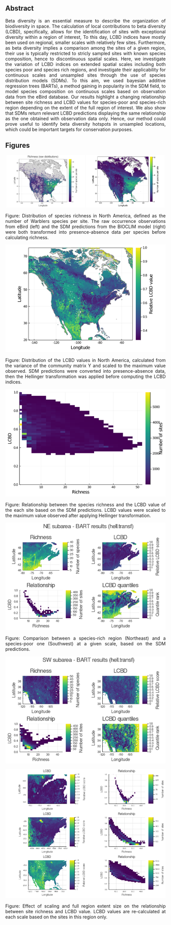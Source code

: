 <div style="text-align: justify">


## Abstract

Beta diversity is an essential measure to describe the organization of
biodiversity in space. 
The calculation of local contributions to beta diversity (LCBD), specifically, 
allows for the identification of sites with exceptional diversity within a
region of interest, 
To this day, LCBD indices have mostly been used on regional, smaller scales with
relatively few sites.
Furthermore, as beta diversity implies a comparison among the sites of a given
region, their use is typically restricted to stricly sampled sites with known 
species composition, hence to discontinuous spatial scales.
Here, we investigate the variation of LCBD indices on extended spatial scales 
including both species poor and species rich regions, and investigate their
applicability for continuous scales and unsampled sites through the use of
species distribution models (SDMs).
To this aim, we used bayesian additive regression trees (BARTs), a method
gaining in popularity in the SDM field, to model species composition on
continuous scales based on observation data from the eBird database.
Our results highlight a changing relationship between site richness and LCBD 
values for species-poor and species-rich region depending on the extent of the 
full region of interest.
We also show that SDMs return relevant LCBD predictions displaying the same 
relationship as the one obtained with observation data only.
Hence, our method could prove useful to identify beta diversity hotspots in
unsampled locations, which could be important targets for conservation purposes.

## Figures

<p align="center">
    <img src="../../fig/raw/04-2_raw_richness.png" width="49%" /> 
    <img src="fig/richness.png" width="49%" />
</p>

Figure: Distribution of species richness in North America, defined as the number
of Warblers species per site. 
The raw occurrence observations from eBird (left) and the SDM
predictions from the BIOCLIM model (right) were both transformed
into presence-absence data per species before calculating richness.

![LCBD values](fig/lcbd.png)

Figure: Distribution of the LCBD values in North America, calculated from the
variance of the community matrix Y and scaled to the maximum value observed. 
SDM predictions were converted into presence-absence data, then the Hellinger
transformation was applied before computing the LCBD indices.

![Relationship](fig/relationship.png)

Figure: Relationship between the species richness and the LCBD value of the each
site based on the SDM predictions. 
LCBD values were scaled to the maximum value observed after applying Hellinger
transformation. 

![NE subareas](../../fig/bart/05-1_bart_subareas_NEtr.png)

Figure: Comparison between a species-rich region (Northeast) and a species-poor
one (Southwest) at a given scale, based on the SDM predictions. 

![SW subareas](../../fig/bart/05-1_bart_subareas_SWtr.png)

![3 scales](../../fig/bart/05-2_bart_subareas_3scales.png)

Figure: Effect of scaling and full region extent size on the relationship
between site richness and LCBD value.
LCBD values are re-calculated at each scale based on the sites in this region
only.

